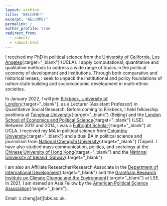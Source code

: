 ```yaml
---
layout: archive
title: "WELCOME!"
excerpt: "WELCOME!"
permalink: /
author_profile: true
redirect_from: 
  - /about/
  - /about.html
---
```


I received my PhD in political science from the [University of California, Los Angeles](https://www.ucla.edu){:target="_blank"} (UCLA). I apply computational, quantitative and qualitative methods to address a wide range of topics in the political economy of development and institutions. Through both comparative and historical lenses, I seek to unpack the institutional and policy foundations of nation-state building and socioeconomic development in multi-ethnic societies.

In January 2022, I will join [Birkbeck, University of London](https://www.bbk.ac.uk/){:target="_blank"}, as a Lecturer (Assistant Professor) in Quantitative Social Research. Before coming to Birkbeck, I held fellowship positions at [Tsinghua University](https://www.tsinghua.edu.cn/){:target="_blank"} (Beijing) and the [London School of Economics and Political Science](https://www.lse.ac.uk/){:target="_blank"} (LSE). Between 2012 and 2014, I was a [Fulbright Scholar](https://www.fulbright.org.tw/){:target="_blank"} at UCLA. I received my MA in political science from [Columbia University](https://www.columbia.edu/){:target="_blank"} and a dual BA in political science and journalism from [National Chengchi University](https://www.nccu.edu.tw/){:target="_blank"} (Taipei). I have also studied mass communication, politics, and sociology at the [Chinese University of Hong Kong](https://www.cuhk.edu.hk/english/index.html){:target="_blank"} and the [National University of Ireland, Galway](https://www.nuigalway.ie/){:target="_blank"}.

I am also an Affiliate Researcher/Research Associate in the [Department of International Development](https://www.lse.ac.uk/international-development){:target="_blank"} and the [Grantham Research Institute on Climate Change and the Environment](https://www.lse.ac.uk/granthaminstitute/){:target="_blank"} at LSE. In 2021, I am named an Asia Fellow by the [American Political Science Association](https://connect.apsanet.org/asia/home-page/){:target="_blank"}.

Email: c.cheng[at]]bbk.ac.uk.